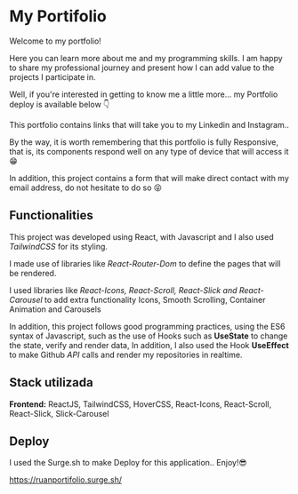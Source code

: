 
# My Portifolio

Welcome to my portfolio!

Here you can learn more about me and my programming skills.
I am happy to share my professional journey and present how I can add value to the projects I participate in.

Well, if you're interested in getting to know me a little more... my Portfolio deploy is available below 👇

This portfolio contains links that will take you to my Linkedin and Instagram..

By the way, it is worth remembering that this portfolio is fully Responsive, that is, its components respond well on any type of device that will access it 😁

In addition, this project contains a form that will make direct contact with my email address, do not hesitate to do so 😝



## Functionalities

This project was developed using React, with Javascript and I also used *TailwindCSS* for its styling.

I made use of libraries like *React-Router-Dom* to define the pages that will be rendered.

I used libraries like *React-Icons, React-Scroll, React-Slick and React-Carousel* to add extra functionality Icons, Smooth Scrolling, Container Animation and Carousels

In addition, this project follows good programming practices, using the ES6 syntax of Javascript, such as the use of Hooks such as **UseState** to change the state, verify and render data, In addition, I also used the Hook **UseEffect** to make Github *API* calls and render my repositories in realtime.




## Stack utilizada

**Frontend:** ReactJS, TailwindCSS, HoverCSS, React-Icons, React-Scroll, React-Slick, Slick-Carousel 


## Deploy

I used the Surge.sh to make Deploy for this application..
Enjoy!😎

https://ruanportifolio.surge.sh/
